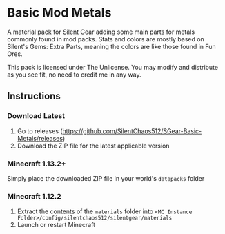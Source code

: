 # Basic Mod Metals

A material pack for Silent Gear adding some main parts for metals commonly found in mod packs. Stats and colors are mostly based on Silent's Gems: Extra Parts, meaning the colors are like those found in Fun Ores.

This pack is licensed under The Unlicense. You may modify and distribute as you see fit, no need to credit me in any way.

## Instructions

### Download Latest

1. Go to releases (https://github.com/SilentChaos512/SGear-Basic-Metals/releases)
2. Download the ZIP file for the latest applicable version

### Minecraft 1.13.2+

Simply place the downloaded ZIP file in your world's `datapacks` folder

### Minecraft 1.12.2

1. Extract the contents of the `materials` folder into `<MC Instance Folder>/config/silentchaos512/silentgear/materials`
2. Launch or restart Minecraft
